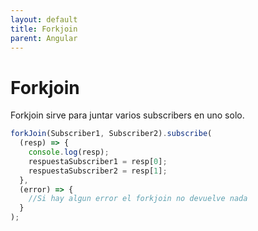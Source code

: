 ```yaml
---
layout: default
title: Forkjoin
parent: Angular
---
```


# Forkjoin

Forkjoin sirve para juntar varios subscribers en uno solo.

```typescript
forkJoin(Subscriber1, Subscriber2).subscribe(
  (resp) => {
    console.log(resp);
    respuestaSubscriber1 = resp[0];
    respuestaSubscriber2 = resp[1];
  },
  (error) => {
    //Si hay algun error el forkjoin no devuelve nada
  }
);
```
